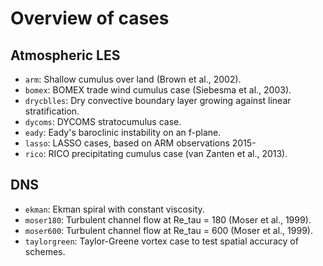 # Overview of cases

## Atmospheric LES
* `arm`: Shallow cumulus over land (Brown et al., 2002).
* `bomex`: BOMEX trade wind cumulus case (Siebesma et al., 2003).
* `drycblles`: Dry convective boundary layer growing against linear stratification.
* `dycoms`: DYCOMS stratocumulus case.
* `eady`: Eady's baroclinic instability on an f-plane.
* `lasso`: LASSO cases, based on ARM observations 2015-
* `rico`: RICO precipitating cumulus case (van Zanten et al., 2013).

## DNS
* `ekman`: Ekman spiral with constant viscosity.
* `moser180`: Turbulent channel flow at Re_tau = 180 (Moser et al., 1999).
* `moser600`: Turbulent channel flow at Re_tau = 600 (Moser et al., 1999).
* `taylorgreen`: Taylor-Greene vortex case to test spatial accuracy of schemes.
